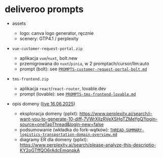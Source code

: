 # deliveroo prompts

- assets
  - logo: canva logo generator, ręcznie
  - scenery: GTP4.1 / perplexity

- `vue-customer-request-portal.zip`
  - aplikacja `vue`/`nuxt`, bolt.new
  - przemigrowana do `nuxt`/`pinia`, w 2 promptach/cursor/llm:auto
  - prompt (bolt): see [`PROMPTS-customer-request-portal-bolt.md`](./PROMPTS-customer-request-portal-bolt.md)

- `tms-frontend.zip`
  - aplikacja `react`/`react-router`, lovable.dev
  - prompt (lovable): see [`PROMPTS-tms-frontend-lovable.md`](./PROMPTS-tms-frontend-lovable.md)

- opis domeny ([live 16.06.2025](https://discord.com/channels/1368574062263009392/1382246713749934151))
  - eksploracja domeny (pplxt): https://www.perplexity.ai/search/i-want-you-to-generate-10-diff-7VWrXlIzRVeXSHgTZMeYgQ?login-source=oneTapThread&login-new=false
  - podsumowanie (wkładka do fork-wątków): [`THREAD-SUMMARY-logistics-transportation-domain-overview.md`](./THREAD-SUMMARY-logistics-transportation-domain-overview.md)
  - diagramy ER dla domeny (pplxt): https://www.perplexity.ai/search/please-analyze-this-descriptio-KY2oGTffQO6rAdcEmqnpkA
